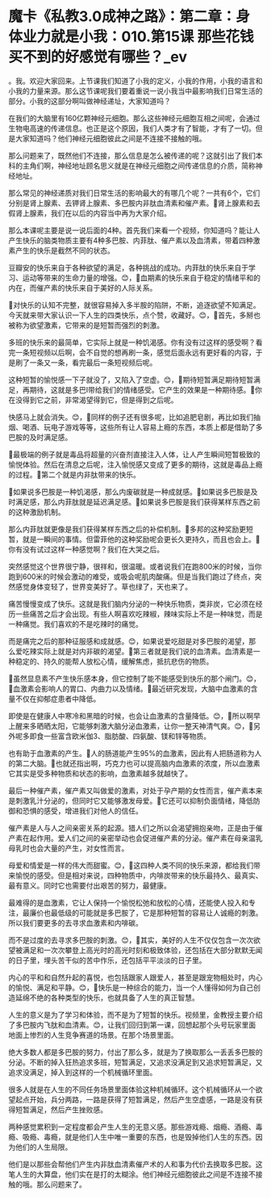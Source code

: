# 魔卡《私教3.0成神之路》：第二章：身体业力就是小我：010.第15课 那些花钱买不到的好感觉有哪些？_ev

。我。欢迎大家回来。上节课我们知道了小我的定义，小我的作用，小我的语言和小我的力量来源。那么这节课呢我们要着重说一说小我当中最影响我们日常生活的部分。小我的这部分啊叫做神经递址，大家知道吗？

在我们的大脑里有160亿颗神经元细胞。那么这些神经元细胞互相之间呢，会通过生物电高速的传递信息。也正是这个原因，我们人类才有了智能，才有了一切。但是大家知道吗？他们神经元细胞彼此之间是不连接不接触的哦。

那么问题来了，既然他们不连接，那么信息是怎么被传递的呢？这就引出了我们本科的主角们啊，神经地址顾名思义就是在神经元细胞之间传递信息的介质，简称神经地址。

那么常见的神经递质对我们日常生活的影响最大的有哪几个呢？一共有6个，它们分别是肾上腺素、去钾肾上腺素、多巴胺内非肽血清素和催产素。🎼肾上腺素和去假肾上腺素，我们在以后的内容当中再为大家介绍。

那么本课呢主要是说一说后面的4种。首先我们来看一个视频，你知道吗？能让人产生快乐的脑类物质主要有4种多巴胺、内菲肽、催产素以及血清素，带着四种激素产生的快乐是截然不同的状态。

豆瓣安的快乐来自于各种欲望的满足，各种挑战的成功。内菲肽的快乐来自于学习、运动等带来的生命力量的增强。😊，🎼血期素的快乐来自于稳定的情绪平和的内在，而催产素的快乐来自于美好的人际关系。

🎼对快乐的认知不完整，就很容易掉入多半胺的陷阱，不断，追逐欲望不知满足。今天就来带大家认识一下人生的四类快乐，点个赞，收藏好。😊，🎼首先，多掰也被称为欲望激素，它带来的是短暂而强烈的刺激。

多班的快乐来的最简单，它实际上就是一种饥渴感。你有没有过这样的感受啊？看完一条短视频以后啊，会不自觉的想再刷一条，感觉后面永远有更好看的内容，于是刷了一条又一条，看完最后一条短视频后呢。

这种短暂的愉悦感一下子就没了，又陷入了空虚。😊，🎼期待短暂满足期待短暂满足，再期待，这就是多巴I带给我们的情绪感受。它产生的效果是一种期待感。🎼你在没得到它之前，非常渴望得到它，但是得到之后呢。

快感马上就会消失。😊，🎼同样的例子还有很多呢，比如追肥皂剧，再比如我们抽烟、喝酒、玩电子游戏等等，这些所有让人容易上瘾的东西，本质上都是借助了多巴胺的及时满足感。

🎼最极端的例子就是毒品将超量的兴奋剂直接注入人体，让人产生瞬间短暂极致的愉悦体验。然后在清息之后呢，注入愉悦感又变成了更多的期待，这就是毒品上瘾的过程。🎼第二个就是内非肽带来的快乐。

🎼如果说多巴胺是一种饥渴感，那么内废碳就是一种成就感。🎼如果说多巴胺是及时满足感，那么内菲肽就是延迟满足感。🎼如果说多巴胺是我们获得某样东西之前的这种激励机制。

那么内菲肽就更像是我们获得某样东西之后的补偿机制。🎼多邦的这种奖励更短暂，就是一瞬间的事情。但雷菲他的这种奖励呢会更长久更持久，而且也会上。🎼你有没有试过这样一种感觉啊？我们在大哭之后。

突然感觉这个世界很宁静，很祥和，很温暖。或者说我们在跑800米的时候，当你跑到600米的时候会激动的难受，或吸会呢肌肉酸痛。但是当我们跑过了终点，突然感觉身体变轻了，世界变美好了。草也绿了，天也来了。

痛苦慢慢变成了快乐。这就是我们脑内分泌的一种快乐物质，类非炭，它必须在经历一些痛苦之后才会出现。有些人啊喜欢吃辣椒，辣味实际上不是一种味觉，而是一种痛觉。我们喜欢的不是吃辣时的痛觉。

而是痛完之后的那种征服感和成就感。😊，如果说爱吃甜是对多巴胺的渴望，那么爱吃辣实际上就是对内非碳的渴望。🎼第三者就是我们说的血清素。血清素是一种稳定的、持久的能帮人放松心情，缓解焦虑，抵抗悲伤的物质。

🎼虽然显息素不产生快乐感本身，但它控制了能不能感受到快乐的那个闸门。😊，🎼血激素会影响人的胃口、内曲力以及情绪。🎼最近研究发现，大脑中血激素的含量不仅在抑郁症患者中降低。

即使是在健康人中寒冷和黑暗的时候，也会让血激素的含量降低。😊，🎼所以啊早上醒来多晒晒太阳，它能够刺激大脑分泌血激素，让你一整天神清气爽。😊，🎼另外呢多即食一些富含欧米伽3、脂肪酸、四氨酸、镁和锌等物质。

也有助于血激素的产生。🎼人的肠道能产生95%的血激素，因此有人把肠道称为人的第二大脑。🎼也就还指出啊，巧克力也可以提高脑内血激素的浓度，所以血激素它其实是受多种物质和状态的影响，血激素越多就越快了。

最后一种催产素，催产素又叫做爱的激素，对处于孕产期的女性而言，催产素本来是刺激乳汁分泌的，但同时它又能够激发母爱。🎼它还可以抑制负面情绪，降低防御和恐惧的感受，增进我们对他人的信任。

催产素是人与人之间亲密关系的起源。猎人们之所以会渴望拥抱亲吻，正是由于催产素在起作用。爱人们之间的亲密举动也会促进催产素的分泌。催产素在母亲温乳母乳时也会大量的产生，对女性而言。

母爱和情爱是一样的伟大而甜蜜。😊，🎼这四种人类不同的快乐来源，都给我们带来愉悦的感受。但是相对来说，四种物质中，内啡炭带来的快乐最持久、最真实、最有意义。同时它也需要付出艰苦的努力，最健康。

最难得的是血激素，它让人保持一个愉悦松弛和放松的心情，还能使人投入和专注，最廉价也最低级的可能就是多巴胺了，它是那种短暂的容易让人诚瘾的刺激。所以我们要更多的去寻求血激素和内啡碳。

而不是过度的去寻求多巴胺的刺激。😊，🎼其实，美好的人生不仅仅包含一次次欲望被满足和一次次攀登上高光时的高光时刻和极致体验，还包括在大部分默默无闻的日子里，埋头苦干似的苦中作乐，还包括平平淡淡的日子里。

内心的平和和自然升起的喜悦，也包括跟家人跟爱人，甚至是跟宠物相处时，内心的愉悦、满足和平静。😊，🎼快乐是一种综合的能力，当一个人懂得如何为自己创造延绵不绝的各种类型的快乐，也就具备了人生的真正智慧。

人生的意义是为了学习和体验，而不是为了短暂的快乐。视频里，金教授主要介绍了多巴胺内飞肽和血清素。😊，让我们回归到第一课，回想起那个头号玩家里面地面上惨烈的人生竞争赛道的场景。在那个场景里面。

绝大多数人都是多巴胺的努力，付出了那么多，就是为了换取那么一丢丢多巴胺的分泌。不断的掉入狂热追求多班，短暂满足，又追求没满足到又追求短暂满足，又追求没满足，掉入到这样的一个机械循环里面。

很多人就是在人生的不同任务场景里面体验这种机械循环。这个机械循环从一个欲望起点开始，兵分两路，一路是获得了短暂满足，然后产生空虚感，一路是没有获得短暂满足，然后产生挫败感。

两种感觉累积到一定程度都会产生人生的无意义感。那些游戏瘾、烟瘾、酒瘾、毒瘾、吸瘾、毒瘾，就是他们人生中唯一重要的东西，也是毁掉他们人生的东西。因为他们的人生局限。

他们是以那些会帮他们产生内非肽血清素催产术的人和事为代价去换取多巴胺。这笔人生的大算盘，他们实在是打的太糊涂。他们神经元细胞彼此之间是不连接不接触的哦。那么问题来了。

